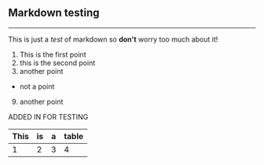  Markdown testing
----------------
----------------

This is just a _test_ of markdown so **__don't__** worry too much about it!

1. This is the first point
2. this is the second point
5. another point 
- not a point
9. another point

ADDED IN FOR TESTING

This | is | a | table
--- | --- | --- | --- 
1 | 2 | 3 | 4 

